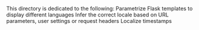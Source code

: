 This directory is dedicated to the following:
Parametrize Flask templates to display different languages
Infer the correct locale based on URL parameters, user settings or request headers
Localize timestamps
